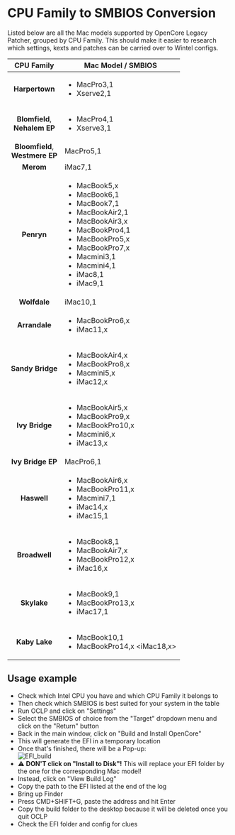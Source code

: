 # CPU Family to SMBIOS Conversion

Listed below are all the Mac models supported by OpenCore Legacy Patcher, grouped by CPU Family. This should make it easier to research which settings, kexts and patches can be carried over to Wintel configs.

CPU Family | Mac Model / SMBIOS   
:---------:|-------------------
**Harpertown** | <ul><li>MacPro3,1 <li> Xserve2,1
**Blomfield**, <br> **Nehalem EP** | <ul><li>MacPro4,1 <li>Xserve3,1
**Bloomfield**, <br>**Westmere EP** | MacPro5,1
**Merom** | iMac7,1
**Penryn** | <ul><li>MacBook5,x <li>MacBook6,1 <li>MacBook7,1 <li> MacBookAir2,1 <li>MacBookAir3,x <li> MacBookPro4,1 <li> MacBookPro5,x <li> MacBookPro7,x <li> Macmini3,1 <li> Macmini4,1 <li> iMac8,1 <li> iMac9,1
**Wolfdale** | iMac10,1
**Arrandale** | <ul><li> MacBookPro6,x <li>iMac11,x
**Sandy Bridge** | <ul><li>MacBookAir4,x <li> MacBookPro8,x <li> Macmini5,x <li> iMac12,x
**Ivy Bridge**   | <ul><li>MacBookAir5,x <li>MacBookPro9,x <li> MacBookPro10,x <li> Macmini6,x <li> iMac13,x
**Ivy Bridge EP** | MacPro6,1  
**Haswell** | <ul><li>MacBookAir6,x <li> MacBookPro11,x <li> Macmini7,1 <li>iMac14,x <li>iMac15,1
**Broadwell**    | <ul><li>MacBook8,1 <li>MacBookAir7,x <li>MacBookPro12,x <li> iMac16,x
**Skylake**      | <ul><li>MacBook9,1 <li>MacBookPro13,x <li> iMac17,1  
**Kaby Lake**    | <ul><li>MacBook10,1 <li>MacBookPro14,x <iMac18,x>

## Usage example

- Check which Intel CPU you have and which CPU Family it belongs to
- Then check which SMBIOS is best suited for your system in the table
- Run OCLP and click on "Settings"
- Select the SMBIOS of choice from the "Target" dropdown menu and click on the "Return" button
- Back in the main window, click on "Build and Install OpenCore" 
- This will generate the EFI in a temporary location
- Once that's finished, there will be a Pop-up:<br> ![EFI_build](https://github.com/5T33Z0/OC-Little-Translated/assets/76865553/71b8579b-924e-4697-addc-06bd88242e21)
- :warning: **DON'T click on "Install to Disk"!** This will replace your EFI folder by the one for the corresponding Mac model!
- Instead, click on "View Build Log" 
- Copy the path to the EFI listed at the end of the log
- Bring up Finder 
- Press CMD+SHIFT+G, paste the address and hit Enter
- Copy the build folder to the desktop because it will be deleted once you quit OCLP
- Check the EFI folder and config for clues
